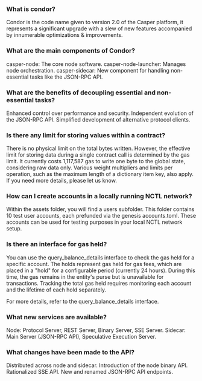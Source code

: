 ### What is condor?
Condor is the code name given to version 2.0 of the Casper platform, it represents a significant upgrade with a slew of new features accompanied by innumerable optimizations & improvements.

### What are the main components of Condor?
casper-node: The core node software.
casper-node-launcher: Manages node orchestration.
casper-sidecar: New component for handling non-essential tasks like the JSON-RPC API.

### What are the benefits of decoupling essential and non-essential tasks?
Enhanced control over performance and security.
Independent evolution of the JSON-RPC API.
Simplified development of alternative protocol clients.

### Is there any limit for storing values within a contract?
There is no physical limit on the total bytes written. However, the effective limit for storing data during a single contract call is determined by the gas limit. It currently costs 1,117,587 gas to write one byte to the global state, considering raw data only. Various weight multipliers and limits per operation, such as the maximum length of a dictionary item key, also apply. If you need more details, please let us know.

### How can I create accounts in a locally running NCTL network?
Within the assets folder, you will find a users subfolder. This folder contains 10 test user accounts, each prefunded via the genesis accounts.toml. These accounts can be used for testing purposes in your local NCTL network setup.

### Is there an interface for gas held?
You can use the query_balance_details interface to check the gas held for a specific account. The holds represent gas held for gas fees, which are placed in a "hold" for a configurable period (currently 24 hours). During this time, the gas remains in the entity's purse but is unavailable for transactions. Tracking the total gas held requires monitoring each account and the lifetime of each hold separately.

For more details, refer to the query_balance_details interface.

### What new services are available?
Node: Protocol Server, REST Server, Binary Server, SSE Server.
Sidecar: Main Server (JSON-RPC API), Speculative Execution Server.

### What changes have been made to the API?
Distributed across node and sidecar.
Introduction of the node binary API.
Rationalized SSE API.
New and renamed JSON-RPC API endpoints.

